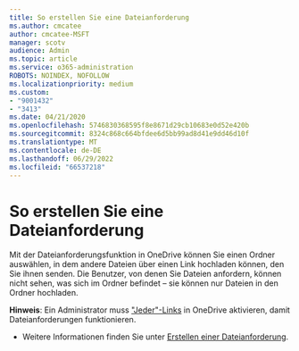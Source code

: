 ```yaml
---
title: So erstellen Sie eine Dateianforderung
ms.author: cmcatee
author: cmcatee-MSFT
manager: scotv
audience: Admin
ms.topic: article
ms.service: o365-administration
ROBOTS: NOINDEX, NOFOLLOW
ms.localizationpriority: medium
ms.custom:
- "9001432"
- "3413"
ms.date: 04/21/2020
ms.openlocfilehash: 5746830368595f8e8671d29cb10683e0d52e420b
ms.sourcegitcommit: 8324c868c664bfdee6d5bb99ad8d41e9dd46d10f
ms.translationtype: MT
ms.contentlocale: de-DE
ms.lasthandoff: 06/29/2022
ms.locfileid: "66537218"
---
```

# <a name="how-to-create-a-file-request"></a>So erstellen Sie eine Dateianforderung

Mit der Dateianforderungsfunktion in OneDrive können Sie einen Ordner auswählen, in dem andere Dateien über einen Link hochladen können, den Sie ihnen senden. Die Benutzer, von denen Sie Dateien anfordern, können nicht sehen, was sich im Ordner befindet – sie können nur Dateien in den Ordner hochladen.

**Hinweis**: Ein Administrator muss ["Jeder"-Links](https://docs.microsoft.com/sharepoint/turn-external-sharing-on-or-off) in OneDrive aktivieren, damit Dateianforderungen funktionieren.

- Weitere Informationen finden Sie unter [Erstellen einer Dateianforderung](https://support.microsoft.com/office/create-a-file-request-f54aa7f8-2589-4421-b351-d415fc3b83af).
